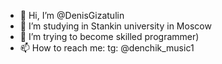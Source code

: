 - 👋 Hi, I’m @DenisGizatulin
- 👀 I’m studying in Stankin university in Moscow
- 🌱 I’m trying to become skilled programmer)
- 📫 How to reach me: tg: @denchik_music1

<!---
DenisGizatulin/DenisGizatulin is a ✨ special ✨ repository because its `README.md` (this file) appears on your GitHub profile.
You can click the Preview link to take a look at your changes.
--->
